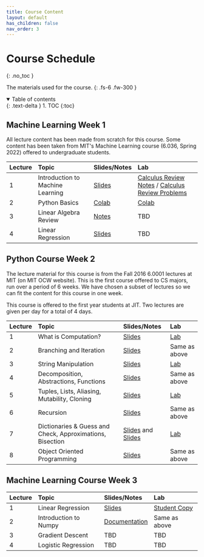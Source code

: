 ```yaml
---
title: Course Content
layout: default
has_children: false
nav_order: 3
---
```


# Course Schedule
{: .no_toc }

The materials used for the course.
{: .fs-6 .fw-300 }

<details open markdown="block">
  <summary>
    Table of contents
  </summary>
  {: .text-delta }
1. TOC
{:toc}
</details>

## Machine Learning Week 1
All lecture content has been made from scratch for this course. Some content has been taken from MIT's Machine Learning course (6.036, Spring 2022) offered to undergraduate students.

| Lecture        | Topic        | Slides/Notes | Lab |
|:-------------|:------------------|:------|:------|
| 1 | Introduction to Machine Learning | [Slides](https://docs.google.com/presentation/d/1XcYCZQmMP1RteiscTAXyNhM9yVLwocvqETe-opKOgFI/edit?usp=sharing)  | [Calculus Review Notes](https://drive.google.com/file/d/1TYGIrBYbEkG0aW--Ke2jJTWQ0C_QNSE3/view?usp=drive_link) / [Calculus Review Problems](https://drive.google.com/file/d/1LXO5PF4ok6JwGL7Egm9yw6eizPkOYiVW/view?usp=drive_link)  |
| 2 | Python Basics | [Colab](https://colab.research.google.com/drive/1u9s1E6zArMXiHgCXcsXnCb7y8EB44Rtw?usp=drive_link)  | [Colab](https://colab.research.google.com/drive/1_TUeTpJzO2IyKkS7BC0g7tx-moPs-L2d?usp=drive_link)  |
| 3 | Linear Algebra Review | [Notes](https://drive.google.com/file/d/14sPiIQNh3SNLyXKEM0FhgS0HF-QHs_FB/view?usp=drive_link)  | TBD |
| 4 | Linear Regression | [Slides](https://docs.google.com/presentation/d/11jmXa-7DNijEhUPVJoG14GhWIwQBW3yY1jgcncdoNxc/edit?usp=sharing)  | TBD |


## Python Course Week 2
The lecture material for this course is from the Fall 2016 6.0001 lectures at MIT (on MIT OCW website). This is the first course offered to CS majors, run over a period of 6 weeks. We have chosen a subset of lectures so we can fit the content for this course in one week.

This course is offered to the first year students at JIT. Two lectures are given per day for a total of 4 days.

| Lecture        | Topic        | Slides/Notes | Lab |
|:-------------|:------------------|:------|:------|
| 1 | What is Computation? | [Slides](https://ocw.mit.edu/courses/6-0001-introduction-to-computer-science-and-programming-in-python-fall-2016/resources/mit6_0001f16_lec1/)  | [Lab](https://colab.research.google.com/drive/1kMssAJr16WB58HeJ1E9-TLuazPqTLcth?usp=sharing) |
| 2 | Branching and Iteration | [Slides](https://ocw.mit.edu/courses/6-0001-introduction-to-computer-science-and-programming-in-python-fall-2016/resources/mit6_0001f16_lec2/)  | Same as above  |
| 3 | String Manipulation | [Slides](https://ocw.mit.edu/courses/6-0001-introduction-to-computer-science-and-programming-in-python-fall-2016/resources/mit6_0001f16_lec3/)  | [Lab](https://colab.research.google.com/drive/1jbyRzbfN5SxUFG3vRQbIBldtNFfQCDOE?usp=sharing)  |
| 4 | Decomposition, Abstractions, Functions | [Slides](https://ocw.mit.edu/courses/6-0001-introduction-to-computer-science-and-programming-in-python-fall-2016/resources/mit6_0001f16_lec4/)  | Same as above |
| 5 | Tuples, Lists, Aliasing, Mutability, Cloning | [Slides](https://ocw.mit.edu/courses/6-0001-introduction-to-computer-science-and-programming-in-python-fall-2016/resources/mit6_0001f16_lec5/)  | [Lab](https://colab.research.google.com/drive/15NnnGuY_0z1f3LHkpPKkYzCtKeK2k4Gz?usp=sharing) |
| 6 | Recursion | [Slides](https://ocw.mit.edu/courses/6-0001-introduction-to-computer-science-and-programming-in-python-fall-2016/resources/mit6_0001f16_lec6/)  | Same as above |
| 7 | Dictionaries & Guess and Check, Approximations, Bisection | [Slides](https://ocw.mit.edu/courses/6-0001-introduction-to-computer-science-and-programming-in-python-fall-2016/resources/mit6_0001f16_lec6/) and [Slides](https://ocw.mit.edu/courses/6-0001-introduction-to-computer-science-and-programming-in-python-fall-2016/resources/mit6_0001f16_lec3/) | [Lab](https://colab.research.google.com/drive/1VGp0FIgxdtXuZ_RXPqoevmYueqobD9MA?usp=sharing) |
| 8 | Object Oriented Programming | [Slides](https://ocw.mit.edu/courses/6-0001-introduction-to-computer-science-and-programming-in-python-fall-2016/resources/mit6_0001f16_lec8/) | Same as above |

## Machine Learning Course Week 3

| Lecture        | Topic        | Slides/Notes | Lab |
|:-------------|:------------------|:------|:------|
| 1 | Linear Regression | [Slides](https://docs.google.com/presentation/d/18pzRRdrY_7gOW4TfFn3zMEySGsHS7hpLeyG0W2ka1VE/edit?usp=sharing)  | [Student Copy](https://colab.research.google.com/drive/1wJT0BGzwZToG8SDQpdo9_5R6ZSLNifGQ?usp=drive_link) |
| 2 | Introduction to Numpy | [Documentation](https://numpy.org/doc/stable/user/absolute_beginners.html)  | Same as above  |
| 3 | Gradient Descent | TBD | TBD |
| 4 | Logistic Regression | TBD | TBD |

